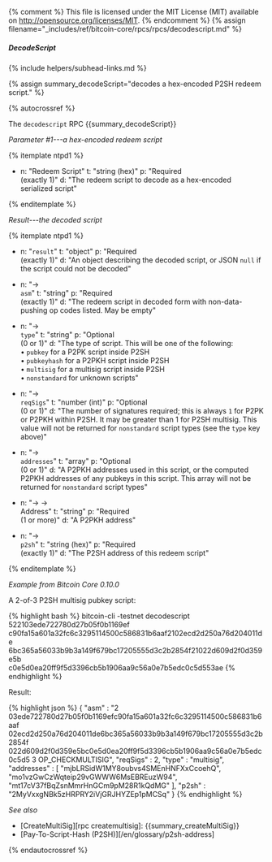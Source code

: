 {% comment %}
This file is licensed under the MIT License (MIT) available on
http://opensource.org/licenses/MIT.
{% endcomment %}
{% assign filename="_includes/ref/bitcoin-core/rpcs/rpcs/decodescript.md" %}

##### DecodeScript
{% include helpers/subhead-links.md %}

{% assign summary_decodeScript="decodes a hex-encoded P2SH redeem script." %}

{% autocrossref %}

The `decodescript` RPC {{summary_decodeScript}}

*Parameter #1---a hex-encoded redeem script*

{% itemplate ntpd1 %}
- n: "Redeem Script"
  t: "string (hex)"
  p: "Required<br>(exactly 1)"
  d: "The redeem script to decode as a hex-encoded serialized script"

{% enditemplate %}

*Result---the decoded script*

{% itemplate ntpd1 %}
- n: "`result`"
  t: "object"
  p: "Required<br>(exactly 1)"
  d: "An object describing the decoded script, or JSON `null` if the script could not be decoded"

- n: "→<br>`asm`"
  t: "string"
  p: "Required<br>(exactly 1)"
  d: "The redeem script in decoded form with non-data-pushing op codes listed.  May be empty"

- n: "→<br>`type`"
  t: "string"
  p: "Optional<br>(0 or 1)"
  d: "The type of script.  This will be one of the following:<br>• `pubkey` for a P2PK script inside P2SH<br>• `pubkeyhash` for a P2PKH script inside P2SH<br>• `multisig` for a multisig script inside P2SH<br>• `nonstandard` for unknown scripts"

- n: "→<br>`reqSigs`"
  t: "number (int)"
  p: "Optional<br>(0 or 1)"
  d: "The number of signatures required; this is always `1` for P2PK or P2PKH within P2SH.  It may be greater than 1 for P2SH multisig.  This value will not be returned for `nonstandard` script types (see the `type` key above)"

- n: "→<br>`addresses`"
  t: "array"
  p: "Optional<br>(0 or 1)"
  d: "A P2PKH addresses used in this script, or the computed P2PKH addresses of any pubkeys in this script.  This array will not be returned for `nonstandard` script types"

- n: "→ →<br>Address"
  t: "string"
  p: "Required<br>(1 or more)"
  d: "A P2PKH address"

- n: "→<br>`p2sh`"
  t: "string (hex)"
  p: "Required<br>(exactly 1)"
  d: "The P2SH address of this redeem script"

{% enditemplate %}

*Example from Bitcoin Core 0.10.0*

A 2-of-3 P2SH multisig pubkey script:

{% highlight bash %}
bitcoin-cli -testnet decodescript 522103ede722780d27b05f0b1169ef\
c90fa15a601a32fc6c3295114500c586831b6aaf2102ecd2d250a76d204011de\
6bc365a56033b9b3a149f679bc17205555d3c2b2854f21022d609d2f0d359e5b\
c0e5d0ea20ff9f5d3396cb5b1906aa9c56a0e7b5edc0c5d553ae
{% endhighlight %}

Result:

{% highlight json %}
{
    "asm" : "2 03ede722780d27b05f0b1169efc90fa15a601a32fc6c3295114500c586831b6aaf 02ecd2d250a76d204011de6bc365a56033b9b3a149f679bc17205555d3c2b2854f 022d609d2f0d359e5bc0e5d0ea20ff9f5d3396cb5b1906aa9c56a0e7b5edc0c5d5 3 OP_CHECKMULTISIG",
    "reqSigs" : 2,
    "type" : "multisig",
    "addresses" : [
        "mjbLRSidW1MY8oubvs4SMEnHNFXxCcoehQ",
        "mo1vzGwCzWqteip29vGWWW6MsEBREuzW94",
        "mt17cV37fBqZsnMmrHnGCm9pM28R1kQdMG"
    ],
    "p2sh" : "2MyVxxgNBk5zHRPRY2iVjGRJHYZEp1pMCSq"
}
{% endhighlight %}

*See also*

* [CreateMultiSig][rpc createmultisig]: {{summary_createMultiSig}}
* [Pay-To-Script-Hash (P2SH)][/en/glossary/p2sh-address]

{% endautocrossref %}
